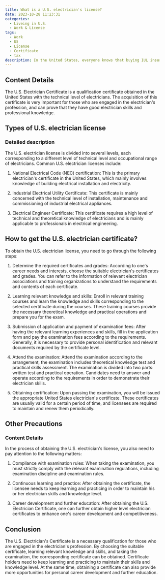 ```yaml
---
title: What is a U.S. electrician's license?
date: 2023-10-28 11:23:31
categories:
  - Liveing in U.S.
  - Work & License
tags:
  - Work
  - US
  - License
  - Certificate 
  - tax
description: In the United States, everyone knows that buying IUL insurance can be tax-free
---
```


## Content Details

The U.S. Electrician Certificate is a qualification certificate obtained in the United States with the technical level of electricians. The acquisition of this certificate is very important for those who are engaged in the electrician's profession, and can prove that they have good electrician skills and professional knowledge.

## Types of U.S. electrician license

### Detailed description

The U.S. electrician license is divided into several levels, each corresponding to a different level of technical level and occupational range of electricians. Common U.S. electrician licenses include:

1. National Electrical Code (NEC) certification: This is the primary electrician's certificate in the United States, which mainly involves knowledge of building electrical installation and electricity.

2. Industrial Electrical Utility Certificate: This certificate is mainly concerned with the technical level of installation, maintenance and commissioning of industrial electrical appliances.

3. Electrical Engineer Certificate: This certificate requires a high level of technical and theoretical knowledge of electricians and is mainly applicable to professionals in electrical engineering.

## How to get the U.S. electrician certificate?

To obtain the U.S. electrician license, you need to go through the following steps:


1. Determine the required certificates and grades: According to one's career needs and interests, choose the suitable electrician's certificates and grades. You can refer to the information of relevant electrician associations and training organizations to understand the requirements and contents of each certificate.

2. Learning relevant knowledge and skills: Enroll in relevant training courses and learn the knowledge and skills corresponding to the selected certificate during the courses. These training courses provide the necessary theoretical knowledge and practical operations and prepare you for the exam.

3. Submission of application and payment of examination fees: After having the relevant learning experiences and skills, fill in the application form and pay the examination fees according to the requirements. Generally, it is necessary to provide personal identification and relevant documents required by the certificate level.

4. Attend the examination: Attend the examination according to the arrangement, the examination includes theoretical knowledge test and practical skills assessment. The examination is divided into two parts: written test and practical operation. Candidates need to answer and operate according to the requirements in order to demonstrate their electrician skills.

5. Obtaining certification: Upon passing the examination, you will be issued the appropriate United States electrician's certificate. These certificates are usually valid for a certain period of time, and licensees are required to maintain and renew them periodically.

## Other Precautions

### Content Details

In the process of obtaining the U.S. electrician's license, you also need to pay attention to the following matters:

1. Compliance with examination rules: When taking the examination, you must strictly comply with the relevant examination regulations, including examination discipline and examination rules.

2. Continuous learning and practice: After obtaining the certificate, the licensee needs to keep learning and practicing in order to maintain his or her electrician skills and knowledge level.

3. Career development and further education: After obtaining the U.S. Electrician Certificate, one can further obtain higher level electrician certificates to enhance one's career development and competitiveness.

## Conclusion

The U.S. Electrician's Certificate is a necessary qualification for those who are engaged in the electrician's profession. By choosing the suitable certificate, learning relevant knowledge and skills, and taking the examination, the corresponding certificate can be obtained. Certificate holders need to keep learning and practicing to maintain their skills and knowledge level. At the same time, obtaining a certificate can also provide more opportunities for personal career development and further education.